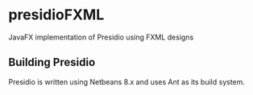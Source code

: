 # presidioFXML
JavaFX implementation of Presidio using FXML designs 

## Building Presidio
Presidio is written using Netbeans 8.x and uses Ant as its build system. 
